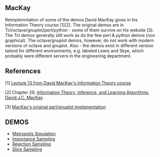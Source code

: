 ## MacKay

Reimplemntation of some of the demos David MacKay gives in his Information Theory course [1][2].
The original demos are in Tcl/octave/gnuplot/perl/python - some of them survive on his website [3].
The Tcl demos generally still work as do the few perl & python demos (non graphical).
The octave/gnuplot demos, however, do not work with modern versions of octave and gnuplot.
Also - the demos exist in different version tailord for different environments, e.g. labeled
Lewis and Skye, which probably were different servers in the engineering department.

References
----------

[1] [Lecture 13 from David MacKay's Information Theory course](https://videolectures.net/videos/)

[2] Chapter 29, [Information Theory, Inference, and Learning Algorithms, David J.C. MacKay](https://www.inference.org.uk/mackay/Book.html)

[3] [MacKay's original perl/gnuplot implementation](https://www.inference.org.uk/mackay/itprnn/code/metrop/)

DEMOS
-----

* [Metropolis Simulation](READMEbonk.md)
* [Importance Sampling]()
* [Rejection Sampling]()
* [Slice Sampling]()
